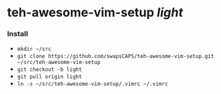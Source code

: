 # teh-awesome-vim-setup *light*

### Install
- ```mkdir ~/src```
- ```git clone https://github.com/swapsCAPS/teh-awesome-vim-setup.git ~/src/teh-awesome-vim-setup```  
- ```git checkout -b light```  
- ```git pull origin light```  
- ```ln -s ~/src/teh-awesome-vim-setup/.vimrc ~/.vimrc```
